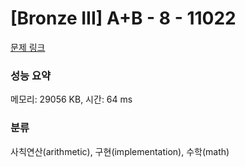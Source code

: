 # [Bronze III] A+B - 8 - 11022 

[문제 링크](https://www.acmicpc.net/problem/11022) 

### 성능 요약

메모리: 29056 KB, 시간: 64 ms

### 분류

사칙연산(arithmetic), 구현(implementation), 수학(math)

